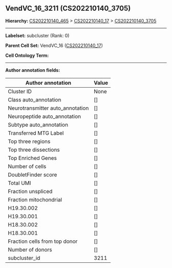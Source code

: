 ## VendVC_16_3211 (CS202210140_3705)
<b>Hierarchy: </b>
[CS202210140_465](https://purl.brain-bican.org/taxonomy/CS202210140#CS202210140_465) >
[CS202210140_17](https://purl.brain-bican.org/taxonomy/CS202210140#CS202210140_17) >
[CS202210140_3705](https://purl.brain-bican.org/taxonomy/CS202210140#CS202210140_3705)

---


**Labelset:** subcluster (Rank: 0)

**Parent Cell Set:** VendVC_16 ([CS202210140_17](https://purl.brain-bican.org/taxonomy/CS202210140#CS202210140_17))



**Cell Ontology Term:** 

[MARKER GENES.]: #


---

[TRANSFERRED ANNOTATIONS.]: #


[AUTHOR ANNOTATION FIELDS.]: #


**Author annotation fields:**

| Author annotation | Value |
|-------------------|-------|
|Cluster ID|None|
|Class auto_annotation|[]|
|Neurotransmitter auto_annotation|[]|
|Neuropeptide auto_annotation|[]|
|Subtype auto_annotation|[]|
|Transferred MTG Label|[]|
|Top three regions|[]|
|Top three dissections|[]|
|Top Enriched Genes|[]|
|Number of cells|[]|
|DoubletFinder score|[]|
|Total UMI|[]|
|Fraction unspliced|[]|
|Fraction mitochondrial|[]|
|H19.30.002|[]|
|H19.30.001|[]|
|H18.30.002|[]|
|H18.30.001|[]|
|Fraction cells from top donor|[]|
|Number of donors|[]|
|subcluster_id|3211|
